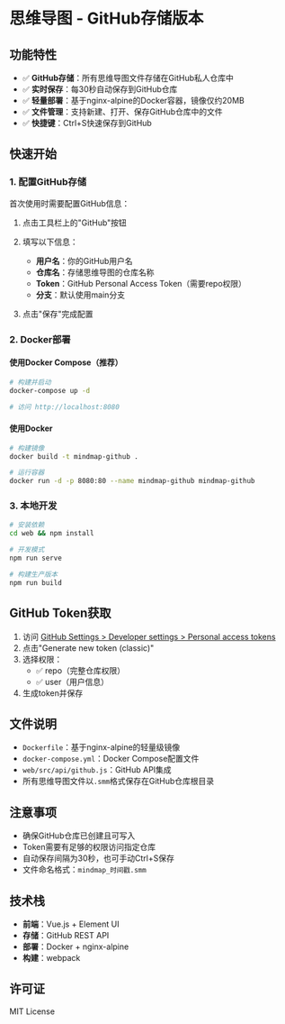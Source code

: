 # 思维导图 - GitHub存储版本

## 功能特性

- ✅ **GitHub存储**：所有思维导图文件存储在GitHub私人仓库中
- ✅ **实时保存**：每30秒自动保存到GitHub仓库
- ✅ **轻量部署**：基于nginx-alpine的Docker容器，镜像仅约20MB
- ✅ **文件管理**：支持新建、打开、保存GitHub仓库中的文件
- ✅ **快捷键**：Ctrl+S快速保存到GitHub

## 快速开始

### 1. 配置GitHub存储

首次使用时需要配置GitHub信息：

1. 点击工具栏上的"GitHub"按钮
2. 填写以下信息：
   - **用户名**：你的GitHub用户名
   - **仓库名**：存储思维导图的仓库名称
   - **Token**：GitHub Personal Access Token（需要repo权限）
   - **分支**：默认使用main分支

3. 点击"保存"完成配置

### 2. Docker部署

#### 使用Docker Compose（推荐）

```bash
# 构建并启动
docker-compose up -d

# 访问 http://localhost:8080
```

#### 使用Docker

```bash
# 构建镜像
docker build -t mindmap-github .

# 运行容器
docker run -d -p 8080:80 --name mindmap-github mindmap-github
```

### 3. 本地开发

```bash
# 安装依赖
cd web && npm install

# 开发模式
npm run serve

# 构建生产版本
npm run build
```

## GitHub Token获取

1. 访问 [GitHub Settings > Developer settings > Personal access tokens](https://github.com/settings/tokens)
2. 点击"Generate new token (classic)"
3. 选择权限：
   - ✅ repo（完整仓库权限）
   - ✅ user（用户信息）
4. 生成token并保存

## 文件说明

- `Dockerfile`：基于nginx-alpine的轻量级镜像
- `docker-compose.yml`：Docker Compose配置文件
- `web/src/api/github.js`：GitHub API集成
- 所有思维导图文件以`.smm`格式保存在GitHub仓库根目录

## 注意事项

- 确保GitHub仓库已创建且可写入
- Token需要有足够的权限访问指定仓库
- 自动保存间隔为30秒，也可手动Ctrl+S保存
- 文件命名格式：`mindmap_时间戳.smm`

## 技术栈

- **前端**：Vue.js + Element UI
- **存储**：GitHub REST API
- **部署**：Docker + nginx-alpine
- **构建**：webpack

## 许可证

MIT License